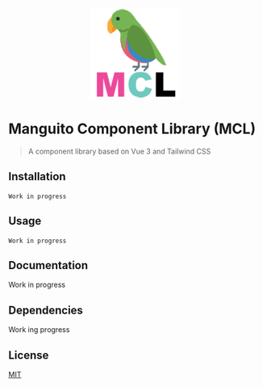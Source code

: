 <p align="center">
    <img width="180" src="public/mcl-logo-square.png" alt="MCL Logo" />
</p>

# Manguito Component Library (MCL)

> A component library based on Vue 3 and Tailwind CSS

## Installation

```
Work in progress
```

## Usage

```
Work in progress
```

## Documentation

Work in progress

## Dependencies

Work ing progress

## License

[MIT](http://opensource.org/licenses/MIT)
